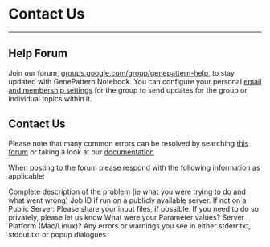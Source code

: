 # Contact Us
---

## Help Forum
Join our forum, [groups.google.com/group/genepattern-help](https://groups.google.com/group/genepattern-help), to stay updated with GenePattern Notebook.  You can configure your personal [email and membership settings](https://support.google.com/groups/answer/1067205?hl=en) for the group to send updates for the group or individual topics within it.

## Contact Us
Please note that many common errors can be resolved by searching [this forum](https://groups.google.com/group/genepattern-help) or taking a look at our [documentation](https://gpnotebook-website-docs.readthedocs.io/en/latest)

When posting to the forum please respond with the following information as applicable:

Complete description of the problem (ie what you were trying to do and what went wrong)
Job ID if run on a publicly available server.
If not on a Public Server:
Please share your input files, if possible. If you need to do so privately, please let us know
What were your Parameter values?
Server Platform (Mac/Linux)?
Any errors or warnings you see in either stderr.txt, stdout.txt or popup dialogues
